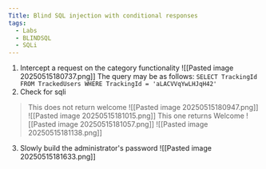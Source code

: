 ```yaml
---
Title: Blind SQL injection with conditional responses
tags:
  - Labs
  - BLINDSQL
  - SQLi
---
```

1. Intercept a request on the category functionality
![[Pasted image 20250515180737.png]]
The query may be as follows:
`SELECT TrackingId FROM TrackedUsers WHERE TrackingId = 'aLACVVqYwLHJqH42'`
2. Check for sqli
> This does not return welcome
![[Pasted image 20250515180947.png]]
![[Pasted image 20250515181015.png]]
> This one returns Welcome
![[Pasted image 20250515181057.png]]
![[Pasted image 20250515181138.png]]
3.  Slowly build the administrator's password
![[Pasted image 20250515181633.png]]
